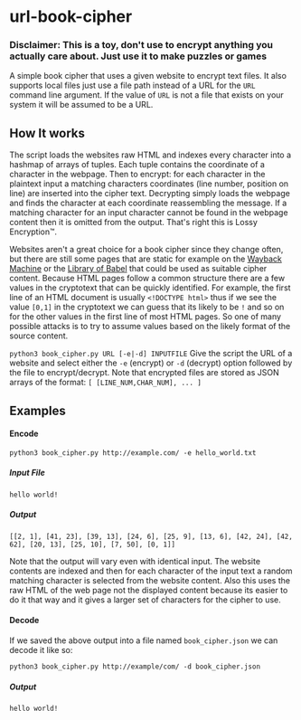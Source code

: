 # url-book-cipher
### Disclaimer: This is a toy, don't use to encrypt anything you actually care about. Just use it to make puzzles or games 
A simple book cipher that uses a given website to encrypt text files. It also supports local files just use a file path instead of a URL for the `URL` command line argument. If the value of `URL` is not a file that exists on your system it will be assumed to be a URL.

## How It works

The script loads the websites raw HTML and indexes every character into a hashmap of arrays of tuples. Each tuple contains the coordinate of a character in the webpage. Then to encrypt: for each character in the plaintext input a matching characters coordinates (line number, position on line) are inserted into the cipher text. Decrypting simply loads the webpage and finds the character at each coordinate reassembling the message. If a matching character for an input character cannot be found in the webpage content then it is omitted from the output. That's right this is Lossy Encryption™.

Websites aren't a great choice for a book cipher since they change often, but there are still some pages that are static for example on the [Wayback Machine](https://web.archive.org/) or the [Library of Babel](https://libraryofbabel.info/) that could be used as suitable cipher content. Because HTML pages follow a common structure there are a few values in the cryptotext that can be quickly identified. For example, the first line of an HTML document is usually `<!DOCTYPE html>` thus if we see the value `[0,1]` in the cryptotext we can guess that its likely to be `!` and so on for the other values in the first line of most HTML pages. So one of many possible attacks is to try to assume values based on the likely format of the source content. 

`python3 book_cipher.py URL [-e|-d] INPUTFILE`
Give the script the URL of a website and select either the `-e` (encrypt) or `-d` (decrypt) option followed by the file to encrypt/decrypt. Note that encrypted files are stored as JSON arrays of the format: `[ [LINE_NUM,CHAR_NUM], ... ]` 

## Examples
#### Encode
`python3 book_cipher.py http://example.com/ -e hello_world.txt`
##### Input File
`hello world!`
##### Output
`[[2, 1], [41, 23], [39, 13], [24, 6], [25, 9], [13, 6], [42, 24], [42, 62], [20, 13], [25, 10], [7, 50], [0, 1]]`

Note that the output will vary even with identical input. The website contents are indexed and then for each character of the input text a random matching character is selected from the website content. Also this uses the raw HTML of the web page not the displayed content because its easier to do it that way and it gives a larger set of characters for the cipher to use.

#### Decode
If we saved the above output into a file named `book_cipher.json` we can decode it like so:

`python3 book_cipher.py http://example/com/ -d book_cipher.json`
##### Output
`hello world!`
